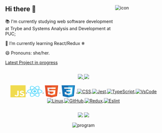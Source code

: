 <div>
  <img align="right" alt="icon" height="150" width="150" src="https://media.discordapp.net/attachments/873969245543862274/873969327009857576/download20210800131023.png">
  <h2> Hi there 🖖 </h2>
 
  <p align="left">📚 I'm currently studying web software development at Trybe and Systems Analysis and Development at PUC;</p>
  <p align="left">🌱 I’m currently learning React/Redux ❄</p>
  <p align="left">😄 Pronouns: she/her.</p>
  <a align="center" href="https://github.com/jessicqueiroz/recipes-app">Latest Project in progress</a>
</div>

##

<div align="center">
  <a href="https://github.com/jessicqueiroz">
  <img height="160em" src="https://github-readme-stats.vercel.app/api?username=jessicqueiroz&show_icons=true&theme=radical&include_all_commits=true&count_private=true"/>
  <img height="160em" src="https://github-readme-stats.vercel.app/api/top-langs/?username=jessicqueiroz&layout=compact&langs_count=7&theme=radical"/>
</div>
<div style="display: inline_block" align="center"><br>
   <img align="center" alt="Js" height="40" width="50" src="https://raw.githubusercontent.com/devicons/devicon/master/icons/javascript/javascript-plain.svg">
  <img align="center" alt="React" height="40" width="50" src="https://raw.githubusercontent.com/devicons/devicon/master/icons/react/react-original.svg">
  <img align="center" alt="HTML" height="40" width="50" src="https://raw.githubusercontent.com/devicons/devicon/master/icons/html5/html5-original.svg">
  <img align="center" alt="CSS" height="40" width="50" src="https://raw.githubusercontent.com/devicons/devicon/master/icons/css3/css3-original.svg">
  <img align="center" alt="CSS" height="40" width="50" src="https://cdn.jsdelivr.net/gh/devicons/devicon/icons/git/git-original.svg">
  <img align="center" alt="Jest" height="40" width="50" src="https://cdn.jsdelivr.net/gh/devicons/devicon/icons/jest/jest-plain.svg">
  <img align="center" alt="TypeScript" height="40" width="50" src="https://cdn.jsdelivr.net/gh/devicons/devicon/icons/typescript/typescript-original.svg">
  <img align="center" alt="VsCode" height="40" width="50" src="https://cdn.jsdelivr.net/gh/devicons/devicon/icons/visualstudio/visualstudio-plain.svg">
  <img align="center" alt="Linux" height="40" width="50" src="https://cdn.jsdelivr.net/gh/devicons/devicon/icons/linux/linux-original.svg">
  <img align="center" alt="GitHub" height="40" width="50" src="https://cdn.jsdelivr.net/gh/devicons/devicon/icons/github/github-original.svg">
  <img align="center" alt="Redux" height="40" width="50" src="https://cdn.jsdelivr.net/gh/devicons/devicon/icons/redux/redux-original.svg">
  <img align="center" alt="Eslint" height="40" width="50" src="https://symbols.getvecta.com/stencil_79/71_eslint-icon.67aaa31425.svg">
</div>
  
  ##
  
 <div align="center">
    <a href = "mailto:gnr0034@gmail.com"><img src="https://img.shields.io/badge/-Gmail-%23333?style=for-the-badge&logo=gmail&logoColor=white" target="_blank"></a>
    <a href="https://www.linkedin.com/in/jessicqueiroz/" target="_blank"><img src="https://img.shields.io/badge/-LinkedIn-%230077B5?style=for-the-badge&logo=linkedin&logoColor=white" target="_blank"></a> 
 
  ![program](https://media.giphy.com/media/iIqmM5tTjmpOB9mpbn/giphy.gif)
 
</div>
 

